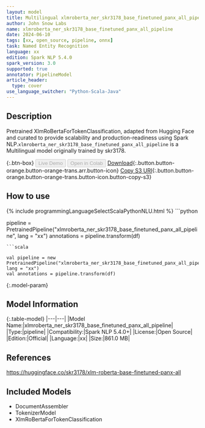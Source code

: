 ```yaml
---
layout: model
title: Multilingual xlmroberta_ner_skr3178_base_finetuned_panx_all_pipeline pipeline XlmRoBertaForTokenClassification from skr3178
author: John Snow Labs
name: xlmroberta_ner_skr3178_base_finetuned_panx_all_pipeline
date: 2024-06-10
tags: [xx, open_source, pipeline, onnx]
task: Named Entity Recognition
language: xx
edition: Spark NLP 5.4.0
spark_version: 3.0
supported: true
annotator: PipelineModel
article_header:
  type: cover
use_language_switcher: "Python-Scala-Java"
---
```


## Description

Pretrained XlmRoBertaForTokenClassification, adapted from Hugging Face and curated to provide scalability and production-readiness using Spark NLP.`xlmroberta_ner_skr3178_base_finetuned_panx_all_pipeline` is a Multilingual model originally trained by skr3178.

{:.btn-box}
<button class="button button-orange" disabled>Live Demo</button>
<button class="button button-orange" disabled>Open in Colab</button>
[Download](https://s3.amazonaws.com/auxdata.johnsnowlabs.com/public/models/xlmroberta_ner_skr3178_base_finetuned_panx_all_pipeline_xx_5.4.0_3.0_1718030022652.zip){:.button.button-orange.button-orange-trans.arr.button-icon}
[Copy S3 URI](s3://auxdata.johnsnowlabs.com/public/models/xlmroberta_ner_skr3178_base_finetuned_panx_all_pipeline_xx_5.4.0_3.0_1718030022652.zip){:.button.button-orange.button-orange-trans.button-icon.button-copy-s3}

## How to use



<div class="tabs-box" markdown="1">
{% include programmingLanguageSelectScalaPythonNLU.html %}
```python

pipeline = PretrainedPipeline("xlmroberta_ner_skr3178_base_finetuned_panx_all_pipeline", lang = "xx")
annotations =  pipeline.transform(df)   

```
```scala

val pipeline = new PretrainedPipeline("xlmroberta_ner_skr3178_base_finetuned_panx_all_pipeline", lang = "xx")
val annotations = pipeline.transform(df)

```
</div>

{:.model-param}
## Model Information

{:.table-model}
|---|---|
|Model Name:|xlmroberta_ner_skr3178_base_finetuned_panx_all_pipeline|
|Type:|pipeline|
|Compatibility:|Spark NLP 5.4.0+|
|License:|Open Source|
|Edition:|Official|
|Language:|xx|
|Size:|861.0 MB|

## References

https://huggingface.co/skr3178/xlm-roberta-base-finetuned-panx-all

## Included Models

- DocumentAssembler
- TokenizerModel
- XlmRoBertaForTokenClassification